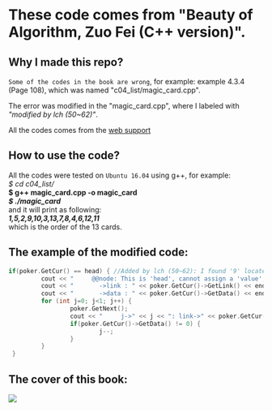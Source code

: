 These code comes from "Beauty of Algorithm, Zuo Fei (C++ version)".
===================================================================

Why I made this repo?
---------------------
`Some of the codes in the book are wrong`, for example: example 4.3.4 (Page 108), which was named "c04_list/magic_card.cpp".  

The error was modified in the "magic_card.cpp", where I labeled with _"modified by lch (50~62)"_.

All the codes comes from the [web support](http://blog.csdn.net/baimafujinji/article/details/50602547)

How to use the code?
--------------------
All the codes were tested on `Ubuntu 16.04` using g++, for example:  
*$ cd c04_list/*  
**$ g++ magic_card.cpp -o magic_card**  
***$ ./magic_card***  
and it will print as following:  
***1,5,2,9,10,3,13,7,8,4,6,12,11***  
which is the order of the 13 cards.  

The example of the modified code:
-----------------------------
```cpp
if(poker.GetCur() == head) { //Added by lch (50~62): I found '9' located 'head', which 'SetData()' not work
         cout << "     @@node: This is 'head', cannot assign a 'value', so just go on next." << endl;
         cout << "       ->link : " << poker.GetCur()->GetLink() << endl;
         cout << "       ->data : " << poker.GetCur()->GetData() << endl;
         for (int j=0; j<1; j++) {
                 poker.GetNext();
                 cout << "     j->" << j << ": link->" << poker.GetCur()->GetLink() << "; data->" << poker.GetCur()->GetData() << endl; 
                 if(poker.GetCur()->GetData() != 0) {
                         j--;
                 }
         }
 }
```
  
The cover of this book:
------------------------
![](https://github.com/lchia/beauty_of_algorithm/beauty_of_algorithm.png)

